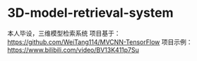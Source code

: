 # 3D-model-retrieval-system
本人毕设，三维模型检索系统
项目基于：https://github.com/WeiTang114/MVCNN-TensorFlow
项目示例：https://www.bilibili.com/video/BV13K411p7Su

